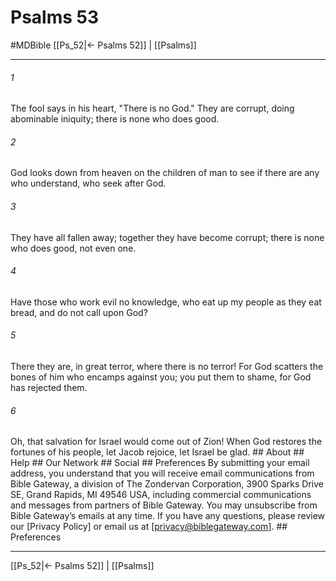 # Psalms 53
#MDBible
[[Ps_52|← Psalms 52]] | [[Psalms]]

***


###### 1 
The fool says in his heart, "There is no God." They are corrupt, doing abominable iniquity; there is none who does good. 

###### 2 
God looks down from heaven on the children of man to see if there are any who understand, who seek after God. 

###### 3 
They have all fallen away; together they have become corrupt; there is none who does good, not even one. 

###### 4 
Have those who work evil no knowledge, who eat up my people as they eat bread, and do not call upon God? 

###### 5 
There they are, in great terror, where there is no terror! For God scatters the bones of him who encamps against you; you put them to shame, for God has rejected them. 

###### 6 
Oh, that salvation for Israel would come out of Zion! When God restores the fortunes of his people, let Jacob rejoice, let Israel be glad. ## About ## Help ## Our Network ## Social ## Preferences By submitting your email address, you understand that you will receive email communications from Bible Gateway, a division of The Zondervan Corporation, 3900 Sparks Drive SE, Grand Rapids, MI 49546 USA, including commercial communications and messages from partners of Bible Gateway. You may unsubscribe from Bible Gateway&rsquo;s emails at any time. If you have any questions, please review our [Privacy Policy] or email us at [privacy@biblegateway.com]. ## Preferences

***

[[Ps_52|← Psalms 52]] | [[Psalms]]
